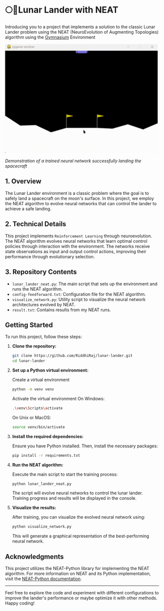 # 🌕🚀Lunar Lander with NEAT

Introducing you to a project that implements a solution to the classic Lunar Lander problem using the NEAT (NeuroEvolution of Augmenting Topologies) algorithm using the [Gymnasium](https://github.com/Farama-Foundation/Gymnasium) Environment

<img src="lander.gif" width="500" alt="Demo of trained NEAT agent landing the spacecraft successfully"/>

*Demonstration of a trained neural network successfully landing the spacecraft*


## 1. Overview

The Lunar Lander environment is a classic problem where the goal is to safely land a spacecraft on the moon's surface. In this project, we employ the NEAT algorithm to evolve neural networks that can control the lander to achieve a safe landing.

## 2. Technical Details

This project implements `Reinforcement Learning` through neuroevolution. The NEAT algorithm evolves neural networks that learn optimal control policies through interaction with the environment. The networks receive state observations as input and output control actions, improving their performance through evolutionary selection.


## 3. Repository Contents

- `lunar_lander_neat.py`: The main script that sets up the environment and runs the NEAT algorithm.
- `config-feedforward.txt`: Configuration file for the NEAT algorithm.
- `visualize_network.py`: Utility script to visualize the neural network architectures evolved by NEAT.
- `result.txt`: Contains results from my NEAT runs.

## Getting Started

To run this project, follow these steps:

1. **Clone the repository:**

   ```bash
   git clone https://github.com/RiddhiRaj/lunar-lander.git
   cd lunar-lander
   ```
2. **Set up a Python virtual environment:**
    
    Create a virtual environment
    ```bash
    python -m venv venv
    ```
    
    Activate the virtual environment
    On Windows:
    ```bash
    .\venv\Scripts\activate
    ```

    On Unix or MacOS:
    ```bash
    source venv/bin/activate
    ```

2. **Install the required dependencies:**

   Ensure you have Python installed. Then, install the necessary packages:

   ```bash
   pip install -r requirements.txt
   ```

3. **Run the NEAT algorithm:**

   Execute the main script to start the training process:

   ```bash
   python lunar_lander_neat.py
   ```

   The script will evolve neural networks to control the lunar lander. Training progress and results will be displayed in the console.

4. **Visualize the results:**

   After training, you can visualize the evolved neural network using:

   ```bash
   python visualize_network.py
   ```

   This will generate a graphical representation of the best-performing neural network.

## Acknowledgments

This project utilizes the NEAT-Python library for implementing the NEAT algorithm. For more information on NEAT and its Python implementation, visit the [NEAT-Python documentation](https://neat-python.readthedocs.io/en/latest/index.html).

---

Feel free to explore the code and experiment with different configurations to improve the lander's performance or maybe optimize it with other methods. Happy coding!